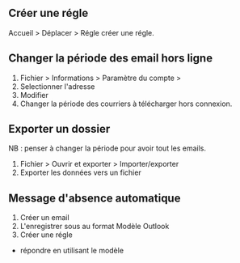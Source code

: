 ## Créer une régle

Accueil > Déplacer > Régle créer une régle.

## Changer la période des email hors ligne

1. Fichier > Informations > Paramètre du compte > 
2. Selectionner l'adresse 
3. Modifier
4. Changer la période des courriers à télécharger hors connexion.

## Exporter un dossier 

NB : penser à changer la période pour avoir tout les emails.

1. Fichier > Ouvrir et exporter > Importer/exporter
2. Exporter les données vers un fichier

## Message d'absence automatique

1. Créer un email
2. L'enregistrer sous au format Modèle Outlook
3. Créer une régle 
  * répondre en utilisant le modèle
